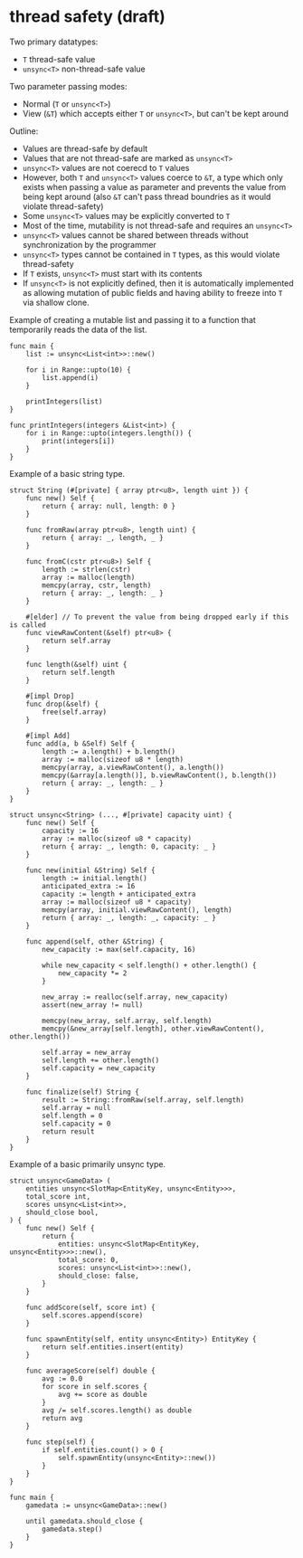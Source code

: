 
# thread safety (draft)

Two primary datatypes:

- `T` thread-safe value
- `unsync<T>` non-thread-safe value

Two parameter passing modes:

- Normal (`T` or `unsync<T>`)
- View (`&T`) which accepts either `T` or `unsync<T>`, but can't be kept around

Outline:

- Values are thread-safe by default
- Values that are not thread-safe are marked as `unsync<T>`
- `unsync<T>` values are not coerecd to `T` values
- However, both `T` and `unsync<T>` values coerce to `&T`, a type which only exists when passing a value as parameter and prevents the value from being kept around (also `&T` can't pass thread boundries as it would violate thread-safety)
- Some `unsync<T>` values may be explicitly converted to `T`
- Most of the time, mutability is not thread-safe and requires an `unsync<T>`
- `unsync<T>` values cannot be shared between threads without synchronization by
  the programmer
- `unsync<T>` types cannot be contained in `T` types, as this would violate thread-safety
- If `T` exists, `unsync<T>` must start with its contents
- If `unsync<T>` is not explicitly defined, then it is automatically implemented as allowing mutation of public fields and having ability to freeze into `T` via shallow clone.

Example of creating a mutable list and passing it to a function that temporarily
reads the data of the list.

```
func main {
    list := unsync<List<int>>::new()

    for i in Range::upto(10) {
        list.append(i)
    }

    printIntegers(list)
}

func printIntegers(integers &List<int>) {
    for i in Range::upto(integers.length()) {
        print(integers[i])
    }
}
```

Example of a basic string type.

```
struct String (#[private] { array ptr<u8>, length uint }) {
    func new() Self {
        return { array: null, length: 0 }
    }

    func fromRaw(array ptr<u8>, length uint) {
        return { array: _, length, _ }
    }

    func fromC(cstr ptr<u8>) Self {
        length := strlen(cstr)
        array := malloc(length)
        memcpy(array, cstr, length)
        return { array: _, length: _ }
    }

    #[elder] // To prevent the value from being dropped early if this is called
    func viewRawContent(&self) ptr<u8> {
        return self.array
    }

    func length(&self) uint {
        return self.length
    }

    #[impl Drop]
    func drop(&self) {
        free(self.array)
    }

    #[impl Add]
    func add(a, b &Self) Self {
        length := a.length() + b.length()
        array := malloc(sizeof u8 * length)
        memcpy(array, a.viewRawContent(), a.length())
        memcpy(&array[a.length()], b.viewRawContent(), b.length())
        return { array: _, length: _ }
    }
}

struct unsync<String> (..., #[private] capacity uint) {
    func new() Self {
        capacity := 16
        array := malloc(sizeof u8 * capacity)
        return { array: _, length: 0, capacity: _ }
    }

    func new(initial &String) Self {
        length := initial.length()
        anticipated_extra := 16
        capacity := length + anticipated_extra
        array := malloc(sizeof u8 * capacity)
        memcpy(array, initial.viewRawContent(), length)
        return { array: _, length: _, capacity: _ }
    }

    func append(self, other &String) {
        new_capacity := max(self.capacity, 16)

        while new_capacity < self.length() + other.length() {
            new_capacity *= 2
        }

        new_array := realloc(self.array, new_capacity)
        assert(new_array != null)

        memcpy(new_array, self.array, self.length)
        memcpy(&new_array[self.length], other.viewRawContent(), other.length())

        self.array = new_array
        self.length += other.length()
        self.capacity = new_capacity
    }

    func finalize(self) String {
        result := String::fromRaw(self.array, self.length)
        self.array = null
        self.length = 0
        self.capacity = 0
        return result
    }
}
```

Example of a basic primarily unsync type.

```
struct unsync<GameData> (
    entities unsync<SlotMap<EntityKey, unsync<Entity>>>,
    total_score int,
    scores unsync<List<int>>,
    should_close bool,
) {
    func new() Self {
        return {
            entities: unsync<SlotMap<EntityKey, unsync<Entity>>>::new(),
            total_score: 0,
            scores: unsync<List<int>>::new(),
            should_close: false,
        }
    }

    func addScore(self, score int) {
        self.scores.append(score)
    }

    func spawnEntity(self, entity unsync<Entity>) EntityKey {
        return self.entities.insert(entity)
    }

    func averageScore(self) double {
        avg := 0.0
        for score in self.scores {
            avg += score as double
        }
        avg /= self.scores.length() as double
        return avg
    }

    func step(self) {
        if self.entities.count() > 0 {
            self.spawnEntity(unsync<Entity>::new())
        }
    }
}

func main {
    gamedata := unsync<GameData>::new()

    until gamedata.should_close {
        gamedata.step()
    }
}
```
